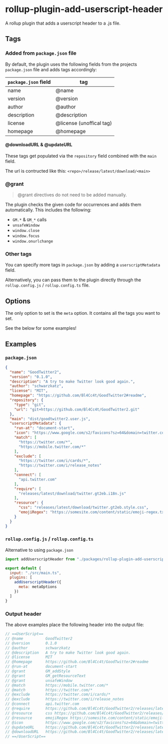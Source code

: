 # rollup-plugin-add-userscript-header

A rollup plugin that adds a userscript header to a .js file.

## Tags

### Added from `package.json` file
By default, the plugin uses the following fields from the projects `package.json` file and adds tags accordingly:

`package.json` field  | tag
----------------------|----
name                  | @name
version               | @version
author                | @author
description           | @description
license               | @license (unoffical tag)
homepage              | @homepage

#### @downloadURL & @updateURL
These tags get populated via the `repository` field combined with the `main` field.

The url is contructed like this: `<repo>/release/latest/download/<main>`

### @grant
> @grant directives do not need to be added manually.

The plugin checks the given code for occurrences and adds them automatically.
This includes the following:
- `GM.*` & `GM_*` calls
- `unsafeWindow`
- `window.close`
- `window.focus`
- `window.onurlchange`


### Other tags
You can specify more tags in `package.json` by adding a `userscriptMetadata` field.

Alternatively, you can pass them to the plugin directly through the `rollup.config.js` / `rollup.config.ts` file.

## Options
The only option to set is the `meta` option. It contains all the tags you want to set.

See the below for some examples!


## Examples

### `package.json`
```json
{
  "name": "GoodTwitter2",
  "version": "0.1.0",
  "description": "A try to make Twitter look good again.",
  "author": "schwarzkatz",
  "license": "MIT",
  "homepage": "https://github.com/Bl4Cc4t/GoodTwitter2#readme",
  "repository": {
    "type": "git",
    "url": "git+https://github.com/Bl4Cc4t/GoodTwitter2.git"
  },
  "main": "dist/goodtwitter2.user.js",
  "userscriptMetadata": {
    "run-at": "document-start",
    "icon": "https://www.google.com/s2/favicons?sz=64&domain=twitter.com",
    "match": [
      "https://twitter.com/*",
      "https://mobile.twitter.com/*"
    ],
    "exclude": [
      "https://twitter.com/i/cards/*",
      "https://twitter.com/i/release_notes"
    ],
    "connect": [
      "api.twitter.com"
    ],
    "require": [
      "releases/latest/download/twitter.gt2eb.i18n.js"
    ],
    "resource": {
      "css": "releases/latest/download/twitter.gt2eb.style.css",
      "emojiRegex": "https://somesite.com/content/static/emoji-regex.txt"
    }
  }
}
```

### `rollup.config.js` / `rollup.config.ts`
Alternative to using `package.json`

```js
import addUserscriptHeader from "./packages/rollup-plugin-add-userscript-header"

export default {
  input: "./src/main.ts",
  plugins: [
    addUserscriptHeader({
      meta: metaOptions
    })
  ]
}
```

### Output header
The above examples place the following header into the output file:

```js
// ==UserScript==
// @name          GoodTwitter2
// @version       0.1.0
// @author        schwarzkatz
// @description   A try to make Twitter look good again.
// @license       MIT
// @homepage      https://github.com/Bl4Cc4t/GoodTwitter2#readme
// @run-at        document-start
// @grant         GM_addStyle
// @grant         GM_getResourceText
// @grant         unsafeWindow
// @match         https://mobile.twitter.com/*
// @match         https://twitter.com/*
// @exclude       https://twitter.com/i/cards/*
// @exclude       https://twitter.com/i/release_notes
// @connect       api.twitter.com
// @require       https://github.com/Bl4Cc4t/GoodTwitter2/releases/latest/download/twitter.gt2eb.i18n.js
// @resource      css https://github.com/Bl4Cc4t/GoodTwitter2/releases/latest/download/twitter.gt2eb.style.css
// @resource      emojiRegex https://somesite.com/content/static/emoji-regex.txt
// @icon          https://www.google.com/s2/favicons?sz=64&domain=twitter.com
// @updateURL     https://github.com/Bl4Cc4t/GoodTwitter2/releases/latest/download/dist/goodtwitter2.user.js
// @downloadURL   https://github.com/Bl4Cc4t/GoodTwitter2/releases/latest/download/dist/goodtwitter2.user.js
// ==/UserScript==
```
